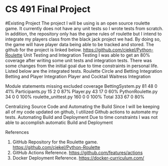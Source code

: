 # CS 491 Final Project

#Existing Project
The project I will be using is an open source roulette game. It currently does not have any unit tests so I wrote tests from scratch. In addition, the repository only has the game rules of roulette but I intend to integrate my players class from the black jack project we had. By doing so, the game will have player data being able to be tracked and stored. The github for the project is linked below.
https://github.com/cjekel/Python-Roulette
Unit Testing and Integration Testing
I was able to get an 80% coverage after writing some unit tests and integration tests. There was some changes from the initial goal due to time constraints in personal life. Listed below are the integrated tests.
Roulette Circle and Betting Integration
Betting and Player Integration
Player and Cocktail Waitress Integration

Module
statements
missing
excluded
coverage
BettingSystem.py
81
48
0
41%
Participants.py
15
2
0
87%
Player.py
43
17
0
60%
PythonRoulette.py
34
0
0
100%
roulette_unittest.py
160
0
0
100%
Total
333
67
0
80%



Centralizing Source Code and Automating the Build
Since I will be keeping all of my code updated on github, I utilized Github actions to automate my tests.
Automating Build and Deployment
Due to time constraints I was not able to accomplish automatic Build and Deployment

References
1. GitHub Repository for the Roulette game. https://github.com/cjekel/Python-Roulette
2. GitHub Actions Reference. https://github.com/features/actions
3. Docker Deployment Reference. https://docker-curriculum.com/
